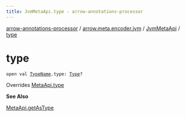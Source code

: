 ```yaml
---
title: JvmMetaApi.type - arrow-annotations-processor
---
```


[arrow-annotations-processor](../../index.html) / [arrow.meta.encoder.jvm](../index.html) / [JvmMetaApi](index.html) / [type](./type.html)

# type

`open val `[`TypeName`](../../arrow.meta.ast/-type-name/index.html)`.type: `[`Type`](../../arrow.meta.ast/-type/index.html)`?`

Overrides [MetaApi.type](../../arrow.meta.encoder/-meta-api/type.html)

**See Also**

[MetaApi.getAsType](#)

